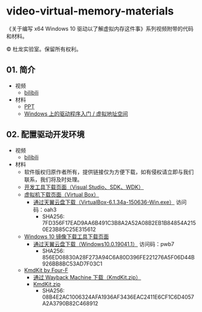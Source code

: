 # video-virtual-memory-materials
《关于编写 x64 Windows 10 驱动以了解虚拟内存这件事》系列视频附带的代码和材料。

© 杜龙实验室。保留所有权利。

## 01. 简介
- 视频
  -  [bilibili](https://www.bilibili.com/video/BV1Ar4y1g7DX/)
- 材料
  - [PPT](Resources/01.pptx)
  - [Windows 上的驱动程序入门 / 虚拟地址空间](https://docs.microsoft.com/zh-cn/windows-hardware/drivers/gettingstarted/virtual-address-spaces)

## 02. 配置驱动开发环境
- 视频
  -  [bilibili](https://www.bilibili.com/video/BV1wY4y1n77F/)
- 材料
    - 软件版权归原作者所有，提供链接仅为方便下载，如有侵权请立即与我们联系，我们将及时处理。
    - [开发工具下载页面（Visual Studio、SDK、WDK）](https://docs.microsoft.com/zh-cn/windows-hardware/drivers/download-the-wdk)
    - [虚拟机下载页面（Virtual Box）](https://www.virtualbox.org/wiki/Downloads)
        - [通过天翼云盘下载（VirtualBox-6.1.34a-150636-Win.exe）](https://cloud.189.cn/web/share?code=n2mUJnueENfa) 访问码：oah3
            - SHA256: 7FD356F17EAD9AA6B491C3B8A2A52A08B2EB1B84854A2150E23B85C25E315612
    - [Windows 10 镜像下载工具下载页面](https://www.microsoft.com/zh-cn/software-download/windows10)
        - [通过天翼云盘下载（Windows10.0.19041.1）](https://cloud.189.cn/web/share?code=Mv6VF3JfYzqu) 访问码：pwb7
            - SHA256: 856ED08830A28F273A94C6A80D396FE221276A5F06D44B926BB8BC53AD7F03C1
    - [KmdKit by Four-F](http://four-f.narod.ru/)
        - [通过 Wayback Machine 下载（KmdKit.zip）](https://web.archive.org/web/20070327162529/http://www.freewebs.com/four-f/KmdKit/KmdKit.zip)
        - [KmdKit.zip](Resources/KmdKit.zip)
            - SHA256: 08B4E2AC1006324AFA1936AF3436EAC2411E6CF1C6D4057A2A3790B82C468912
